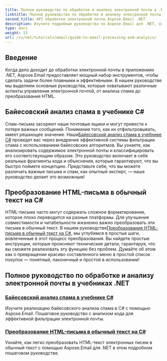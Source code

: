 ```yaml
---
title: Полное руководство по обработке и анализу электронной почты в .NET
linktitle: Полное руководство по обработке и анализу электронной почты в .NET
second_title: API обработки электронной почты Aspose.Email .NET
description: Изучите подробные руководства по Aspose.Email для .NET, охватывающие обработку электронной почты, анализ спама, преобразование HTML и многое другое для оптимизации ваших приложений .NET.
type: docs
weight: 13
url: /ru/net/tutorials/email/guide-to-email-processing-and-analysis/
---
```

## Введение

Когда дело доходит до обработки электронной почты в приложениях .NET, Aspose.Email предоставляет мощный набор инструментов, чтобы сделать задачи более плавными и эффективными. В нашем руководстве мы выделяем основные руководства, которые охватывают различные аспекты управления электронной почтой, от анализа спама до преобразования HTML. 

## Байесовский анализ спама в учебнике C#
 Спам-письма засоряют наши почтовые ящики и могут привести к потере важных сообщений. Понимание того, как их отфильтровывать, имеет решающее значение. Наши[Байесовский анализ спама в учебнике C#](./bayesian-spam-analysis-in-csharp/) проведет вас через внедрение эффективной системы фильтрации спама с использованием байесовских алгоритмов. Вы узнаете, как анализировать содержимое электронной почты и классифицировать его соответствующим образом. Это руководство включает в себя реальные фрагменты кода и объяснения, которые гарантируют, что вы быстро поймете концепцию. Представьте себе, что вы можете различать важные письма и спам, как опытный эксперт, — наше руководство делает это возможным!

## Преобразование HTML-письма в обычный текст на C#
HTML-письма часто могут содержать сложное форматирование, которое плохо переводится на разные платформы. Для улучшения совместимости и читабельности жизненно важно преобразовать эти письма в обычный текст. В нашем руководстве[Преобразование HTML-письма в обычный текст на C#](./convert-html-email-to-plain-text/), мы углубимся в простые шаги, вовлеченные в этот процесс преобразования. Вы найдете простые инструкции, которые проясняют технические детали, гарантируя, что вы сможете реализовать эту функцию без проблем. Думайте об этом как о превращении красиво составленного меню в простой список покупок — понятный, лаконичный и простой в использовании!

## Полное руководство по обработке и анализу электронной почты в учебниках .NET
### [Байесовский анализ спама в учебнике C#](./bayesian-spam-analysis-in-csharp/)
Изучите реализацию байесовского анализа спама в C# с помощью Aspose.Email. Пошаговое руководство с анализом кода для эффективной фильтрации электронной почты.
### [Преобразование HTML-письма в обычный текст на C#](./convert-html-email-to-plain-text/)
Узнайте, как легко преобразовать HTML-текст электронных писем в обычный текст с помощью Aspose.Email для .NET в этом подробном пошаговом руководстве.